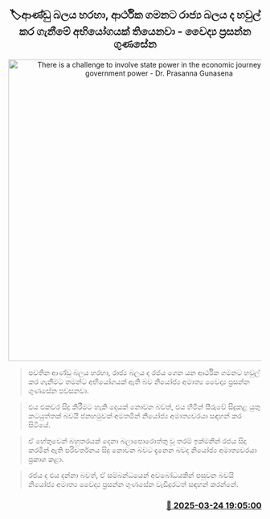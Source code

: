<p align='center'><b><h2 align='center' title='There is a challenge to involve state power in the economic journey through government power - Dr. Prasanna Gunasena'>🏷ආණ්ඩු බලය හරහා, ආර්ථික ගමනට රාජ්‍ය බලය ද හවුල් කර ගැනීමේ අභියෝගයක් තියෙනවා - වෛද්‍ය ප්‍රසන්න ගුණසේන</h2></b></p>
<p align='center'><img src='https://helakuru.sgp1.cdn.digitaloceanspaces.com/esana/images/lib/prasanna-gunasena.jpg' width='600' alt='There is a challenge to involve state power in the economic journey through government power - Dr. Prasanna Gunasena'></p>

> පවතින ආණ්ඩු බලය හරහා, රාජ්‍ය බලය ද රජය ගෙන යන ආර්ථික ගමනට හවුල් කර ගැනීමට තමන්ට අභියෝගයක් ඇති බව නියෝජ්‍ය අමාත්‍ය වෛද්‍ය ප්‍රසන්න ගුණසේන පවසනවා.

> එය එකවර සිදු කිරීමට හැකි දෙයක් නොවන බවත්, එය හිමින් සීරුවේ සිදුකළ යුතු කටයුත්තක් බවයි ජනහමුවක් අමතමින් නියෝජ්‍ය අමාත්‍යවරයා සඳහන් කර සිටියේ.

> ඒ හේතුවෙන් බහුතරයක් දෙනා බලාපොරොත්තු වූ තරම් ඉක්මනින් රජය සිදු කරමින් ඇති පරිවර්තනය සිදු නොවන බවට දැනෙන බවද නියෝජ්‍ය අමාත්‍යවරයා ප්‍රකාශ කළා.

> රජය ද එය දන්නා බවත්, ඒ සම්බන්ධයෙන් අවබෝධයකින් පසුවන බවයි නියෝජ්‍ය අමාත්‍ය වෛද්‍ය ප්‍රසන්න ගුණසේන වැඩිදුරටත් සඳහන් කරන්නේ.



<h3 align='right'><a href='https://www.helakuru.lk/esana/p/108595/'>📅 2025-03-24 19:05:00</a></h3>

